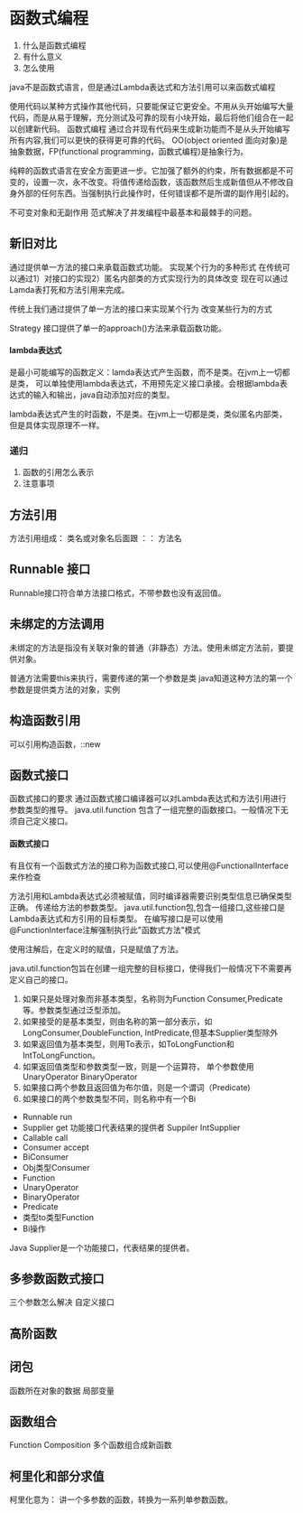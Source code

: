# 函数式编程

1. 什么是函数式编程
2. 有什么意义
3. 怎么使用

java不是函数式语言，但是通过Lambda表达式和方法引用可以来函数式编程

使用代码以某种方式操作其他代码，只要能保证它更安全。不用从头开始编写大量代码，而是从易于理解，充分测试及可靠的现有小块开始，最后将他们组合在一起以创建新代码。
函数式编程 通过合并现有代码来生成新功能而不是从头开始编写所有内容,我们可以更快的获得更可靠的代码。
OO(object oriented 面向对象)是抽象数据，FP(functional programming，函数式编程)是抽象行为。

纯粹的函数式语言在安全方面更进一步。它加强了额外的约束，所有数据都是不可变的，设置一次，永不改变。将值传递给函数，该函数然后生成新值但从不修改自身外部的任何东西。当强制执行此操作时，任何错误都不是所谓的副作用引起的。

不可变对象和无副作用 范式解决了并发编程中最基本和最棘手的问题。

## 新旧对比

通过提供单一方法的接口来承载函数式功能。
实现某个行为的多种形式
在传统可以通过1）对接口的实现2）匿名内部类的方式实现行为的具体改变
现在可以通过Lamda表打死和方法引用来完成。

传统上我们通过提供了单一方法的接口来实现某个行为
改变某些行为的方式

Strategy 接口提供了单一的approach()方法来承载函数功能。


#### lambda表达式
是最小可能编写的函数定义：lamda表达式产生函数，而不是类。在jvm上一切都是类，
可以单独使用lambda表达式，不用预先定义接口承接。会根据lambda表达式的输入和输出，java自动添加对应的类型。

lambda表达式产生的时函数，不是类。在jvm上一切都是类，类似匿名内部类，但是具体实现原理不一样。

### 递归

1. 函数的引用怎么表示
2. 注意事项

## 方法引用

方法引用组成： 类名或对象名后面跟 ：： 方法名

## Runnable 接口

Runnable接口符合单方法接口格式，不带参数也没有返回值。

## 未绑定的方法调用
未绑定的方法是指没有关联对象的普通（非静态）方法。使用未绑定方法前，要提供对象。

普通方法需要this来执行，需要传递的第一个参数是类
java知道这种方法的第一个参数是提供类方法的对象，实例

## 构造函数引用

可以引用构造函数，::new

## 函数式接口

函数式接口的要求
通过函数式接口编译器可以对Lambda表达式和方法引用进行参数类型的推导。
java.util.function 包含了一组完整的函数接口。一般情况下无须自己定义接口。

#### 函数式接口
有且仅有一个函数式方法的接口称为函数式接口,可以使用@FunctionalInterface来作检查

方法引用和Lambda表达式必须被赋值，同时编译器需要识别类型信息已确保类型正确。
传递给方法的参数类型。
java.util.function包,包含一组接口,这些接口是Lambda表达式和方引用的目标类型。
在编写接口是可以使用@FunctionInterface注解强制执行此"函数式方法"模式

使用注解后，在定义时的赋值，只是赋值了方法。

java.util.function包旨在创建一组完整的目标接口，使得我们一般情况下不需要再定义自己的接口。

1. 如果只是处理对象而非基本类型，名称则为Function Consumer,Predicate等。参数类型通过泛型添加。
2. 如果接受的是基本类型，则由名称的第一部分表示，如LongConsumer,DoubleFunction, IntPredicate,但基本Supplier类型除外
3. 如果返回值为基本类型，则用To表示，如ToLongFunction<T>和IntToLongFunction。
4. 如果返回值类型和参数类型一致，则是一个运算符， 单个参数使用UnaryOperator BinaryOperator
5. 如果接口两个参数且返回值为布尔值，则是一个谓词（Predicate)
6. 如果接口的两个参数类型不同，则名称中有一个Bi

* Runnable run
* Supplier get 功能接口代表结果的提供者 Suppiler <T> IntSupplier
* Callable call
* Consumer accept
* BiConsumer
* Obj类型Consumer
* Function
* UnaryOperator
* BinaryOperator
* Predicate
* 类型to类型Function
* Bi操作

Java Supplier是一个功能接口，代表结果的提供者。


## 多参数函数式接口

三个参数怎么解决
自定义接口

## 高阶函数

## 闭包

函数所在对象的数据
局部变量

## 函数组合

Function Composition 多个函数组合成新函数

## 柯里化和部分求值

柯里化意为： 讲一个多参数的函数，转换为一系列单参数函数。
